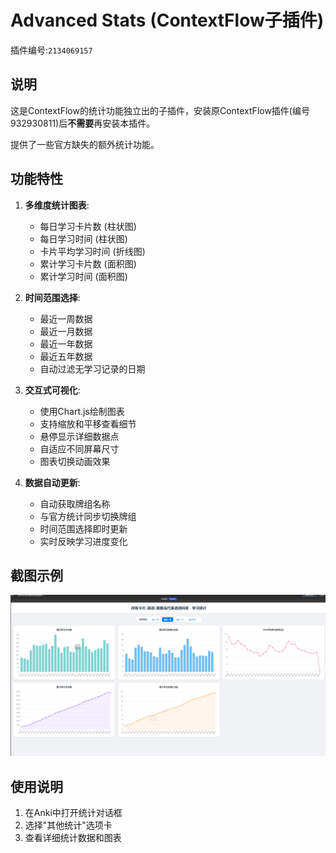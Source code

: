 # Advanced Stats (ContextFlow子插件)

插件编号:`2134069157`

## 说明

这是ContextFlow的统计功能独立出的子插件，安装原ContextFlow插件(编号932930811)后**不需要**再安装本插件。

提供了一些官方缺失的额外统计功能。

## 功能特性

1. **多维度统计图表**:
   - 每日学习卡片数 (柱状图)
   - 每日学习时间 (柱状图)
   - 卡片平均学习时间 (折线图)
   - 累计学习卡片数 (面积图)
   - 累计学习时间 (面积图)

2. **时间范围选择**:
   - 最近一周数据
   - 最近一月数据
   - 最近一年数据
   - 最近五年数据
   - 自动过滤无学习记录的日期

3. **交互式可视化**:
   - 使用Chart.js绘制图表
   - 支持缩放和平移查看细节
   - 悬停显示详细数据点
   - 自适应不同屏幕尺寸
   - 图表切换动画效果

4. **数据自动更新**:
   - 自动获取牌组名称
   - 与官方统计同步切换牌组
   - 时间范围选择即时更新
   - 实时反映学习进度变化

## 截图示例

![截图示例](https://raw.githubusercontent.com/socialismbuilder/Advanced_Stats/main/picture/截图1.png)

## 使用说明

1. 在Anki中打开统计对话框
2. 选择"其他统计"选项卡
3. 查看详细统计数据和图表
